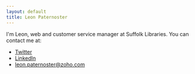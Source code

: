 ```yaml
---
layout: default
title: Leon Paternoster
---
```


I'm Leon, web and customer service manager at Suffolk Libraries. You can contact me at:

- [Twitter](https://twitter.com/leonpaternoster)
- [LinkedIn](https://uk.linkedin.com/in/leonpaternoster)
- leon.paternoster@zoho.com

